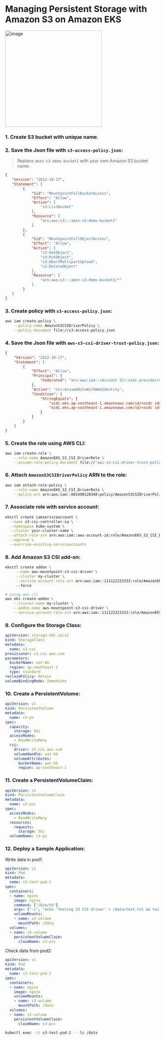 # Managing Persistent Storage with Amazon S3 on Amazon EKS

<img width="314" alt="image" src="https://github.com/user-attachments/assets/8c8fe811-8141-4e02-91ff-cf19f74a6e9e" />


### **1. Create S3 bucket with unique name.**

### **2. Save the Json file with `s3-access-policy.json`:**
   > Replace `amzn-s3-demo-bucket1` with your own Amazon S3 bucket name.

```json
{
   "Version": "2012-10-17",
   "Statement": [
        {
            "Sid": "MountpointFullBucketAccess",
            "Effect": "Allow",
            "Action": [
                "s3:ListBucket"
            ],
            "Resource": [
                "arn:aws:s3:::amzn-s3-demo-bucket1"
            ]
        },
        {
            "Sid": "MountpointFullObjectAccess",
            "Effect": "Allow",
            "Action": [
                "s3:GetObject",
                "s3:PutObject",
                "s3:AbortMultipartUpload",
                "s3:DeleteObject"
            ],
            "Resource": [
                "arn:aws:s3:::amzn-s3-demo-bucket1/*"
            ]
        }
   ]
}
```

### **3. Create policy with `s3-access-policy.json`:**
```bash
aws iam create-policy \
    --policy-name AmazonS3CSIDriverPolicy \
    --policy-document file://s3-access-policy.json
```

### **4. Save the Json file with `aws-s3-csi-driver-trust-policy.json`:**
```json
{
    "Version": "2012-10-17",
    "Statement": [
        {
            "Effect": "Allow",
            "Principal": {
                "Federated": "arn:aws:iam::<Account IC>:oidc-provider/oidc.eks.ap-southeast-1.amazonaws.com/id/<oidc id>"
            },
            "Action": "sts:AssumeRoleWithWebIdentity",
            "Condition": {
                "StringEquals": {
                    "oidc.eks.ap-southeast-1.amazonaws.com/id/<oidc id>:sub": "system:serviceaccount:kube-system:s3-csi-driver-sa",
                    "oidc.eks.ap-southeast-1.amazonaws.com/id/<oidc id>:aud": "sts.amazonaws.com"
                }
            }
        }
    ]
}
```

### **5. Create the role using AWS CLI:**
```bash
aws iam create-role \
    --role-name AmazonEKS_S3_CSI_DriverRole \
    --assume-role-policy-document file://"aws-s3-csi-driver-trust-policy.json"
```

### **6. Attach `AmazonS3CSIDriverPolicy` ARN to the role:**
```bash
aws iam attach-role-policy \
    --role-name AmazonEKS_S3_CSI_DriverRole \
    --policy-arn arn:aws:iam::881490128348:policy/AmazonS3CSIDriverPolicy
```

### **7. Associate role with service account:**
```bash
eksctl create iamserviceaccount \
  --name s3-csi-controller-sa \
  --namespace kube-system \
  --cluster your-cluster-name \
  --attach-role-arn arn:aws:iam::aws-account-id:role/AmazonEKS_S3_CSI_DriverRole \
  --approve \
  --override-existing-serviceaccounts
```

### **8. Add Amazon S3 CSI add-on:**
```bash
eksctl create addon \
     --name aws-mountpoint-s3-csi-driver \
     --cluster my-cluster \
     --service-account-role-arn arn:aws:iam::111122223333:role/AmazonEKS_S3_CSI_DriverRole 
     --force

# using aws cli
aws eks create-addon \
    --cluster-name my-cluster \
    --addon-name aws-mountpoint-s3-csi-driver \
    --service-account-role-arn arn:aws:iam::111122223333:role/AmazonEKS_S3_CSI_DriverRole
```

### **9. Configure the Storage Class:**
```yaml
apiVersion: storage.k8s.io/v1
kind: StorageClass
metadata:
  name: s3-csi
provisioner: s3.csi.aws.com
parameters:
  bucketName: uat-bk
  region: ap-southeast-1
  type: standard
reclaimPolicy: Retain
volumeBindingMode: Immediate
```

### **10. Create a PersistentVolume:**
```yaml
apiVersion: v1
kind: PersistentVolume
metadata:
  name: s3-pv
spec:
  capacity:
    storage: 5Gi
  accessModes:
    - ReadWriteMany
  csi:
    driver: s3.csi.aws.com
    volumeHandle: uat-bk
    volumeAttributes:
      bucketName: uat-bk
      region: ap-southeast-1
```

### **11. Create a PersistentVolumeClaim:**
```yaml
apiVersion: v1
kind: PersistentVolumeClaim
metadata:
  name: s3-pvc
spec:
  accessModes:
    - ReadWriteMany
  resources:
    requests:
      storage: 5Gi
  volumeName: s3-pv
```

### **12. Deploy a Sample Application:**

Write data in pod1:
```yaml
apiVersion: v1
kind: Pod
metadata:
  name: s3-test-pod-1
spec:
  containers:
  - name: nginx
    image: nginx
    command: ["/bin/sh"]
    args: ["-c", "echo 'Testing S3 CSI driver' > /data/test.txt && tail -f /dev/null"]
    volumeMounts:
    - name: s3-volume
      mountPath: /data
  volumes:
  - name: s3-volume
    persistentVolumeClaim:
      claimName: s3-pvc
```

Check data from pod2:
```yaml
apiVersion: v1
kind: Pod
metadata:
  name: s3-test-pod-2
spec:
  containers:
  - name: nginx
    image: nginx
    volumeMounts:
    - name: s3-volume
      mountPath: /data
  volumes:
  - name: s3-volume
    persistentVolumeClaim:
      claimName: s3-pvc
```

```bash
kubectl exec -it s3-test-pod-2 -- ls /data
```
